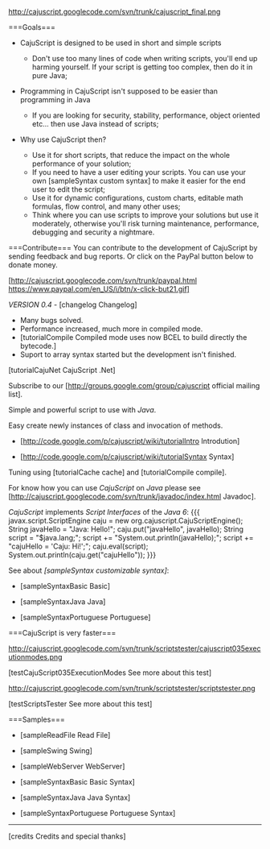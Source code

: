 http://cajuscript.googlecode.com/svn/trunk/cajuscript_final.png



===Goals===
  * CajuScript is designed to be used in short and simple scripts
    * Don't use too many lines of code when writing scripts, you'll end up harming yourself. If your script is getting too complex, then do it in pure Java;

  * Programming in CajuScript isn't supposed to be easier than programming in Java
    * If you are looking for security, stability, performance,  object oriented etc... then use Java instead of scripts;

  * Why use CajuScript then?
    * Use it for short scripts, that reduce the impact on the whole performance of your solution;
    * If you need to have a user editing your scripts. You can use your own [sampleSyntax custom syntax] to make it easier for the end user to edit the script;
    * Use it for dynamic configurations, custom charts, editable math formulas, flow control, and many other uses;
    * Think where you can use scripts to improve your solutions but use it moderately, otherwise you'll risk turning maintenance, performance, debugging and security a nightmare.


===Contribute===
You can contribute to the development of CajuScript by sending feedback and bug reports. Or click on the PayPal button below to donate money.

[http://cajuscript.googlecode.com/svn/trunk/paypal.html https://www.paypal.com/en_US/i/btn/x-click-but21.gif]

*VERSION 0.4* - [changelog Changelog]

  * Many bugs solved.
  * Performance increased, much more in compiled mode.
  * [tutorialCompile Compiled mode uses now BCEL to build directly the bytecode.]
  * Suport to array syntax started but the development isn't finished.

[tutorialCajuNet CajuScript .Net]

Subscribe to our [http://groups.google.com/group/cajuscript official mailing list].

Simple and powerful script to use with *Java*.

Easy create newly instances of class and invocation of methods.

  * [http://code.google.com/p/cajuscript/wiki/tutorialIntro Introdution]

  * [http://code.google.com/p/cajuscript/wiki/tutorialSyntax Syntax]

Tuning using [tutorialCache cache] and [tutorialCompile compile].

For know how you can use *CajuScript* on *Java* please see [http://cajuscript.googlecode.com/svn/trunk/javadoc/index.html Javadoc].

*CajuScript* implements *Script Interfaces* of the *Java 6*:
{{{
    javax.script.ScriptEngine caju = new org.cajuscript.CajuScriptEngine();
    String javaHello = "Java: Hello!";
    caju.put("javaHello", javaHello);
    String script = "$java.lang;";
    script += "System.out.println(javaHello);";
    script += "cajuHello = 'Caju: Hi!';";
    caju.eval(script);
    System.out.println(caju.get("cajuHello"));
}}}

See about *[sampleSyntax customizable syntax]*:

  * [sampleSyntaxBasic Basic]

  * [sampleSyntaxJava Java]

  * [sampleSyntaxPortuguese Portuguese]

===CajuScript is very faster===

http://cajuscript.googlecode.com/svn/trunk/scriptstester/cajuscript035executionmodes.png

[testCajuScript035ExecutionModes See more about this test]

http://cajuscript.googlecode.com/svn/trunk/scriptstester/scriptstester.png

[testScriptsTester See more about this test]

===Samples===

   * [sampleReadFile Read File]

   * [sampleSwing Swing]

   * [sampleWebServer WebServer]

   * [sampleSyntaxBasic Basic Syntax]

   * [sampleSyntaxJava Java Syntax]

   * [sampleSyntaxPortuguese Portuguese Syntax]

<hr/>

[credits Credits and special thanks]
